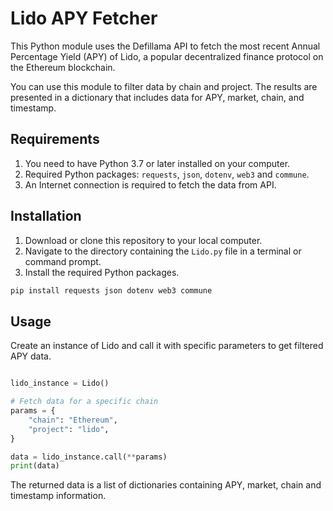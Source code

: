 # Lido APY Fetcher

This Python module uses the Defillama API to fetch the most recent Annual Percentage Yield (APY) of Lido, a popular decentralized finance protocol on the Ethereum blockchain. 

You can use this module to filter data by chain and project. The results are presented in a dictionary that includes data for APY, market, chain, and timestamp.

## Requirements

1. You need to have Python 3.7 or later installed on your computer.
2. Required Python packages: `requests`, `json`, `dotenv`, `web3` and `commune`.
3. An Internet connection is required to fetch the data from API.

## Installation

1. Download or clone this repository to your local computer.
2. Navigate to the directory containing the `Lido.py` file in a terminal or command prompt.
3. Install the required Python packages.

```bash
pip install requests json dotenv web3 commune
```

## Usage

Create an instance of Lido and call it with specific parameters to get filtered APY data.

```python

lido_instance = Lido()

# Fetch data for a specific chain
params = {
    "chain": "Ethereum",
    "project": "lido",
}

data = lido_instance.call(**params)
print(data)
```

The returned data is a list of dictionaries containing APY, market, chain and timestamp information.
